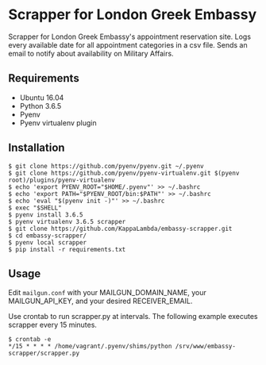 # Scrapper for London Greek Embassy

Scrapper for London Greek Embassy's appointment reservation site. Logs every available date for all appointment categories in a csv file. Sends an email to notify about availability on Military Affairs.

## Requirements

* Ubuntu 16.04
* Python 3.6.5
* Pyenv
* Pyenv virtualenv plugin

## Installation

```
$ git clone https://github.com/pyenv/pyenv.git ~/.pyenv
$ git clone https://github.com/pyenv/pyenv-virtualenv.git $(pyenv root)/plugins/pyenv-virtualenv
$ echo 'export PYENV_ROOT="$HOME/.pyenv"' >> ~/.bashrc
$ echo 'export PATH="$PYENV_ROOT/bin:$PATH"' >> ~/.bashrc
$ echo 'eval "$(pyenv init -)"' >> ~/.bashrc
$ exec "$SHELL"
$ pyenv install 3.6.5
$ pyenv virtualenv 3.6.5 scrapper
$ git clone https://github.com/KappaLambda/embassy-scrapper.git
$ cd embassy-scrapper/
$ pyenv local scrapper
$ pip install -r requirements.txt
```

## Usage

Edit `mailgun.conf` with your MAILGUN_DOMAIN_NAME, your MAILGUN_API_KEY, and your desired RECEIVER_EMAIL.

Use crontab to run scrapper.py at intervals. The following example executes scrapper every 15 minutes.

```
$ crontab -e
*/15 * * * * /home/vagrant/.pyenv/shims/python /srv/www/embassy-scrapper/scrapper.py
```

